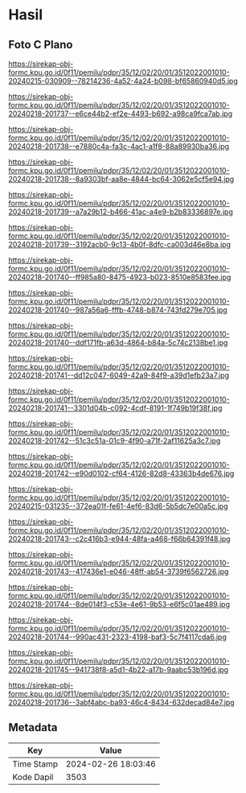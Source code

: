 # Hasil

## Foto C Plano

https://sirekap-obj-formc.kpu.go.id/0f11/pemilu/pdpr/35/12/02/20/01/3512022001010-20240215-030909--78214236-4a52-4a24-b098-bf65860940d5.jpg

https://sirekap-obj-formc.kpu.go.id/0f11/pemilu/pdpr/35/12/02/20/01/3512022001010-20240218-201737--e6ce44b2-ef2e-4493-b692-a98ca9fca7ab.jpg

https://sirekap-obj-formc.kpu.go.id/0f11/pemilu/pdpr/35/12/02/20/01/3512022001010-20240218-201738--e7880c4a-fa3c-4ac1-a1f8-88a89930ba36.jpg

https://sirekap-obj-formc.kpu.go.id/0f11/pemilu/pdpr/35/12/02/20/01/3512022001010-20240218-201738--8a9303bf-aa8e-4844-bc64-3062e5cf5e94.jpg

https://sirekap-obj-formc.kpu.go.id/0f11/pemilu/pdpr/35/12/02/20/01/3512022001010-20240218-201739--a7a29b12-b466-41ac-a4e9-b2b83336897e.jpg

https://sirekap-obj-formc.kpu.go.id/0f11/pemilu/pdpr/35/12/02/20/01/3512022001010-20240218-201739--3192acb0-9c13-4b0f-8dfc-ca003d46e8ba.jpg

https://sirekap-obj-formc.kpu.go.id/0f11/pemilu/pdpr/35/12/02/20/01/3512022001010-20240218-201740--ff985a80-8475-4923-b023-8510e8583fee.jpg

https://sirekap-obj-formc.kpu.go.id/0f11/pemilu/pdpr/35/12/02/20/01/3512022001010-20240218-201740--987a56a6-fffb-4748-b874-743fd279e705.jpg

https://sirekap-obj-formc.kpu.go.id/0f11/pemilu/pdpr/35/12/02/20/01/3512022001010-20240218-201740--ddf171fb-a63d-4864-b84a-5c74c2138be1.jpg

https://sirekap-obj-formc.kpu.go.id/0f11/pemilu/pdpr/35/12/02/20/01/3512022001010-20240218-201741--dd12c047-6049-42a9-84f9-a39d1efb23a7.jpg

https://sirekap-obj-formc.kpu.go.id/0f11/pemilu/pdpr/35/12/02/20/01/3512022001010-20240218-201741--3301d04b-c092-4cdf-8191-1f749b19f38f.jpg

https://sirekap-obj-formc.kpu.go.id/0f11/pemilu/pdpr/35/12/02/20/01/3512022001010-20240218-201742--51c3c51a-01c9-4f90-a71f-2af11625a3c7.jpg

https://sirekap-obj-formc.kpu.go.id/0f11/pemilu/pdpr/35/12/02/20/01/3512022001010-20240218-201742--e90d0102-cf64-4126-82d8-43363b4de676.jpg

https://sirekap-obj-formc.kpu.go.id/0f11/pemilu/pdpr/35/12/02/20/01/3512022001010-20240215-031235--372ea01f-fe61-4ef6-83d6-5b5dc7e00a5c.jpg

https://sirekap-obj-formc.kpu.go.id/0f11/pemilu/pdpr/35/12/02/20/01/3512022001010-20240218-201743--c2c416b3-e944-48fa-a468-f66b64391f48.jpg

https://sirekap-obj-formc.kpu.go.id/0f11/pemilu/pdpr/35/12/02/20/01/3512022001010-20240218-201743--417436e1-e046-48ff-ab54-3739f6562726.jpg

https://sirekap-obj-formc.kpu.go.id/0f11/pemilu/pdpr/35/12/02/20/01/3512022001010-20240218-201744--8de014f3-c53e-4e61-9b53-e6f5c01ae489.jpg

https://sirekap-obj-formc.kpu.go.id/0f11/pemilu/pdpr/35/12/02/20/01/3512022001010-20240218-201744--990ac431-2323-4198-baf3-5c7f4117cda6.jpg

https://sirekap-obj-formc.kpu.go.id/0f11/pemilu/pdpr/35/12/02/20/01/3512022001010-20240218-201745--941738f8-a5d1-4b22-a17b-9aabc53b196d.jpg

https://sirekap-obj-formc.kpu.go.id/0f11/pemilu/pdpr/35/12/02/20/01/3512022001010-20240218-201736--3abf4abc-ba93-46c4-8434-632decad84e7.jpg


## Metadata

| Key        | Value               |
| ---------- | ------------------- |
| Time Stamp | 2024-02-26 18:03:46 |
| Kode Dapil | 3503                |



